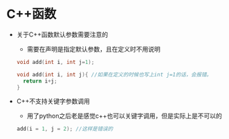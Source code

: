# C++函数



* 关于C++函数默认参数需要注意的

  * 需要在声明是指定默认参数，且在定义时不用说明

  ```c++
  void add(int i, int j=1);

  void add(int i, int j){ //如果在定义的时候也写上int j=1的话，会报错。
    return i+j;
  }
  ```

* C++不支持关键字参数调用

  * 用了python之后老是感觉c++也可以关键字调用，但是实际上是不可以的

  ```c++
  add(i = 1, j = 2); //这样是错误的
  ```

  ​